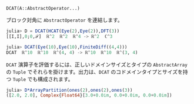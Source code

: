 `DCAT(A::AbstractOperator...)`

ブロック対角に `AbstractOperator` を連結します。

```julia
julia> D = DCAT(HCAT(Eye(2),Eye(2)),DFT(3))
[[I,I],0;0,ℱ]  ℝ^2  ℝ^2  ℝ^4 -> ℝ^2  ℂ^3

julia> DCAT(Eye(10),Eye(10),FiniteDiff((4,4)))
DCAT  ℝ^10  ℝ^10  ℝ^(4, 4) -> ℝ^10  ℝ^10  ℝ^(3, 4)
```

`DCAT` 演算子を評価するには、正しいドメインサイズとタイプの `AbstractArray` の `Tuple` でそれらを掛けます。出力は、`DCAT` のコドメインタイプとサイズを持つ `Tuple` でも構成されます。

```julia
julia> D*ArrayPartition(ones(2),ones(2),ones(3))
([2.0, 2.0], Complex{Float64}[3.0+0.0im, 0.0+0.0im, 0.0+0.0im])

```
